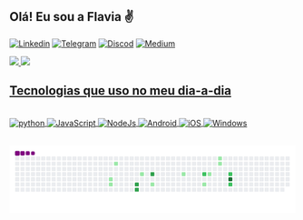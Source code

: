 ## Olá! Eu sou a Flavia ✌️


[![Linkedin](https://img.shields.io/badge/LinkedIn-0077B5?style=for-the-badge&logo=linkedin&logoColor=white)](https://www.linkedin.com/in/flaviavastres/)
[![Telegram](https://img.shields.io/badge/Telegram-2CA5E0?style=for-the-badge&logo=telegram&logoColor=white)](https://t.me/favastres)
[![Discod](https://img.shields.io/badge/Discord-7289DA?style=for-the-badge&logo=discord&logoColor=white)](Flavia#6793)
[![Medium](https://img.shields.io/badge/Medium-12100E?style=for-the-badge&logo=medium&logoColor=white)](https://medium.com/@flaviavastres)


<div>
    <a href="https://github.com/favastres">
    <img height="180em" src="https://github-readme-stats.vercel.app/api?username=favastres&show_icons=true&theme=onedark">
    <img height="180em" src="https://github-readme-stats.vercel.app/api/top-langs/?username=favastres&theme=onedark">
</div>


## Tecnologias que uso no meu dia-a-dia

<div style="display: inline_block"><br/>
    <img align="center" alt="python" src="https://img.shields.io/badge/Python-3776AB?style=for-the-badge&logo=python&logoColor=white"/>
    <img align="center" alt="JavaScript" src="https://img.shields.io/badge/JavaScript-F7DF1E?style=for-the-badge&logo=javascript&logoColor=black"/>
    <img align="center" alt="NodeJs" src="https://img.shields.io/badge/Node.js-43853D?style=for-the-badge&logo=node.js&logoColor=white"/>
    <img align="center" alt="Android" src="https://img.shields.io/badge/Android-3DDC84?style=for-the-badge&logo=android&logoColor=white"/>
    <img align="center" alt="iOS" src="https://img.shields.io/badge/iOS-000000?style=for-the-badge&logo=ios&logoColor=white"/>
    <img align="center" alt="Windows" src="https://img.shields.io/badge/Windows-0078D6?style=for-the-badge&logo=windows&logoColor=white"/>
       
</div>
<br/>
    
![snake gif](https://github.com/favastres/favastres/blob/output/github-contribution-grid-snake.gif)

